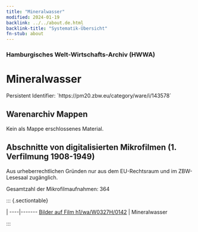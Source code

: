 ```yaml
---
title: "Mineralwasser"
modified: 2024-01-19
backlink: ../../about.de.html
backlink-title: "Systematik-Übersicht"
fn-stub: about
---
```


### Hamburgisches Welt-Wirtschafts-Archiv (HWWA)

# Mineralwasser

<div class="hint">Persistent Identifier: `https://pm20.zbw.eu/category/ware/i/143578`</div>







## Warenarchiv Mappen





Kein als Mappe erschlossenes Material.



<a id="filmsections" />

## Abschnitte von digitalisierten Mikrofilmen (1. Verfilmung 1908-1949)

<p>Aus urheberrechtlichen Gründen nur aus dem EU-Rechtsraum und im ZBW-Lesesaal zugänglich.</p>


<p>Gesamtzahl der Mikrofilmaufnahmen: 364</p>





::: {.sectiontable}

 | 
----|-------
<a class="btn" href="https://pm20.zbw.eu/film/h1/wa/W0327H/0142" rel="nofollow">Bilder auf Film h1/wa/W0327H/0142</a> | Mineralwasser


:::
















